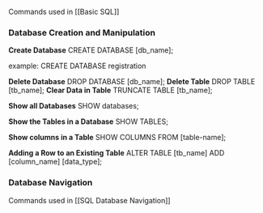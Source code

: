Commands used in [[Basic SQL]]
### Database Creation and Manipulation

**Create Database**
CREATE DATABASE [db_name];

example: CREATE DATABASE registration

**Delete Database**
DROP DATABASE [db_name];
**Delete Table**
DROP TABLE [tb_name];
**Clear Data in Table**
TRUNCATE TABLE [tb_name];

**Show all Databases**
SHOW databases;

**Show the Tables in a Database**
SHOW TABLES;

**Show columns in a Table**
SHOW COLUMNS FROM [table-name];

**Adding a Row to an Existing Table**
ALTER TABLE [tb_name]
ADD [column_name]  [data_type];


### Database Navigation

Commands used in [[SQL Database Navigation]]


